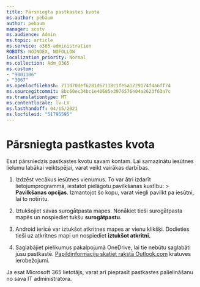 ```yaml
---
title: Pārsniegta pastkastes kvota
ms.author: pebaum
author: pebaum
manager: scotv
ms.audience: Admin
ms.topic: article
ms.service: o365-administration
ROBOTS: NOINDEX, NOFOLLOW
localization_priority: Normal
ms.collection: Adm_O365
ms.custom:
- "9001106"
- "3067"
ms.openlocfilehash: 711d70def6281d67118c1fe5a1729174f4a6ff74
ms.sourcegitcommit: 8bc60ec34bc1e40685e3976576e04a2623f63a7c
ms.translationtype: MT
ms.contentlocale: lv-LV
ms.lasthandoff: 04/15/2021
ms.locfileid: "51795595"
---
```

# <a name="mailbox-quota-exceeded"></a>Pārsniegta pastkastes kvota

Esat pārsniedzis pastkastes kvotu savam kontam. Lai samazinātu iesūtnes lielumu labākai veiktspējai, varat veikt vairākas darbības.

1. Izdzēst vecākus iesūtnes vienumus. To var ātri izdarīt lietojumprogrammā, iestatot pielāgotu pavilkšanas kustību: > **Pavilkšanas opcijas**. Izmantojot šo kopu, varat viegli pavilkt pa iesūtni, lai to notīrītu.

2. Iztukšojiet savas surogātpasta mapes. Nonākiet tieši surogātpasta mapēs un nospiediet tukšu **surogātpastu.**

3. Android ierīcē var iztukšot atkritnes mapes ar vienu klikšķi. Dodieties tieši uz atkritnes mapi un nospiediet **iztukšot atkritni.** 

4. Saglabājiet pielikumus pakalpojumā OneDrive, lai tie nebūtu saglabāti jūsu pastkastē. [Papildinformāciju skatiet rakstā Outlook.com](https://support.office.com/article/storage-limits-in-outlook-com-7ac99134-69e5-4619-ac0b-2d313bba5e9e) krātuves ierobežojumi. 

Ja esat Microsoft 365 lietotājs, varat arī pieprasīt pastkastes palielināšanu no sava IT administratora.